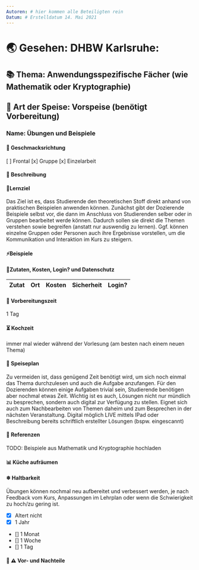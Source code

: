 ```yaml
---
Autoren: # hier kommen alle Beteiligten rein
Datum: # Erstelldatum 14. Mai 2021
---
```


# <!-- Name des Rezepts -->

# 🌏 Gesehen: DHBW Karlsruhe:

## 📚 Thema: Anwendungsspezifische Fächer (wie Mathematik oder Kryptographie)

## 🍲 Art der Speise: Vorspeise (benötigt Vorbereitung)

### Name: Übungen und Beispiele

#### 🍹 Geschmacksrichtung
[ ] Frontal
[x] Gruppe
[x] Einzelarbeit

#### 📄 Beschreibung 

#### 🏁Lernziel
Das Ziel ist es, dass Studierende den theoretischen Stoff direkt anhand von praktischen 
Beispielen anwenden können. Zunächst gibt der Dozierende Beispiele selbst vor, die dann im 
Anschluss von Studierenden selber oder in Gruppen bearbeitet werde können. Dadurch sollen sie
direkt die Themen verstehen sowie begreifen (anstatt nur auswendig zu lernen). Ggf. können einzelne
Gruppen oder Personen auch ihre Ergebnisse vorstellen, um die Kommunikation und Interaktion im Kurs zu steigern.

#### ⚡Beispiele

#### 📜Zutaten, Kosten, Login? und Datenschutz 
<!-- Bei den Zutaten sind die Kosten zu bedenken. Weiterhin könnte man hier eine Anmerkung zum Datenschutz machen. -->

| Zutat | Ort | Kosten | Sicherheit |Login?|
|--|--|--|--|--|

#### 🚧 Vorbereitungszeit 
1 Tag

#### ⏳ Kochzeit 
<!-- bspw. "max. 10 Minuten" wie lange wird dieses Format angewendet -->
immer mal wieder während der Vorlesung (am besten nach einem neuen Thema)

#### 🍴 Speiseplan 
<!--
Ablauf
    Hier sollte man ganz genau beschreiben, wie das geht, damit es auch gut ankommt. Ein Poll, beispielsweise, wo nur der Fragesteller die Antworten sieht ist nicht best-practice. Daher bitte gerne viel Detail hier, dass man das Szenario wirklich nachstellen kann.
    
    Zu vermeiden ist ala: "Kochen Sie die Nudeln bis sie fertig sind." 
-->
Zu vermeiden ist, dass genügend Zeit benötigt wird, um sich noch einmal das Thema durchzulesen und auch die Aufgabe anzufangen.
Für den Dozierenden können einige Aufgaben trivial sein, Studierende benötigen aber nochmal etwas Zeit.
Wichtig ist es auch, Lösungen nicht nur mündlich zu besprechen, sondern auch digital zur Verfügung zu stellen.
Eignet sich auch zum Nachbearbeiten von Themen daheim und zum Besprechen in der nächsten Veranstaltung.
Digital möglich LIVE mittels IPad oder Beschreibung bereits schriftlich erstellter Lösungen (bspw. eingescannt)


#### 📑 Referenzen
TODO: Beispiele aus Mathematik und Kryptographie hochladen
<!-- Hier wäre es sehr schön, wenn man ein Beispiel zeigen könnte, das idealerweise offen, zb auf GIT liegt. -->

#### 📊 Küche aufräumen 

#### ❄ Haltbarkeit
Übungen können nochmal neu aufbereitet und verbessert werden, je nach Feedback vom Kurs, Anpassungen im Lehrplan
oder wenn die Schwierigkeit zu hoch/zu gering ist. 

- [x] Altert nicht
- [x] 1 Jahr
- [] 1 Monat
- [] 1 Woche
- [] 1 Tag
<!-- - [] eigene Angabe -->

#### 🤔 ⚠️ Vor- und Nachteile
<!-- Diskussion -->
